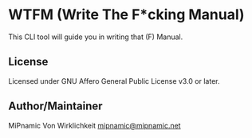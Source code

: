 # WTFM (Write The F*cking Manual)

This CLI tool will guide you in writing that (F) Manual.

## License

Licensed under GNU Affero General Public License v3.0 or later.

## Author/Maintainer

MiPnamic Von Wirklichkeit <mipnamic@mipnamic.net>
